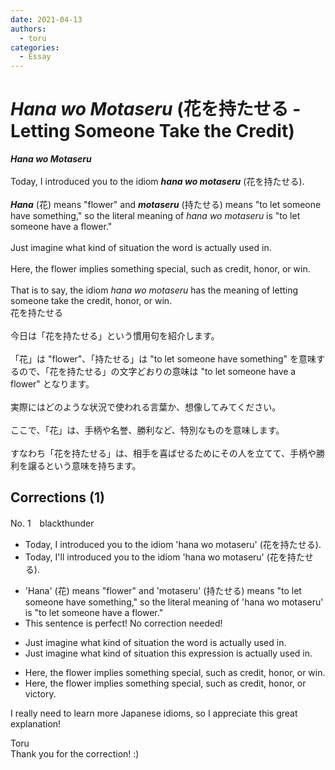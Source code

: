 ```yaml
---
date: 2021-04-13
authors:
  - toru
categories:
  - Essay
---
```


<h1 id="subject_show"><strong><em>Hana wo Motaseru</strong></em> (花を持たせる - Letting Someone Take the Credit)</h1>
<div class="date" hidden>Apr 13, 2021 13:13</div>
<div id="post"><div id="body_show_ori">
<strong><em>Hana wo Motaseru</strong></em><br/><br/>Today, I introduced you to the idiom <strong><em>hana wo motaseru</em></strong> (花を持たせる).<br/><br/><strong><em>Hana</em></strong> (花) means "flower" and <strong><em>motaseru</em></strong> (持たせる) means "to let someone have something," so the literal meaning of <em>hana wo motaseru</em> is "to let someone have a flower."<br/><br/>Just imagine what kind of situation the word is actually used in.<br/><br/>Here, the flower implies something special, such as credit, honor, or win.<br/><br/>That is to say, the idiom <em>hana wo motaseru</em> has the meaning of letting someone take the credit, honor, or win.
</div></div>

<!-- more -->

<div id="post_ja"><div id="body_show_mo">
花を持たせる<br/><br/>今日は「花を持たせる」という慣用句を紹介します。<br/><br/>「花」は "flower"、「持たせる」は "to let someone have something" を意味するので、「花を持たせる」の文字どおりの意味は "to let someone have a flower" となります。<br/><br/>実際にはどのような状況で使われる言葉か、想像してみてください。<br/><br/>ここで、「花」は、手柄や名誉、勝利など、特別なものを意味します。<br/><br/>すなわち「花を持たせる」は、相手を喜ばせるためにその人を立てて、手柄や勝利を譲るという意味を持ちます。
</div></div>

## Corrections (1)
<div id="block"><div class="first_name"> No. 1　<span class="just_name">blackthunder</span></div><div id="block2">
<ul class="correction_field">
<li class="incorrect">Today, I introduced you to the idiom 'hana wo motaseru' (花を持たせる).</li>
<li class="corrected correct">
Today, I<span class="f_red">'ll</span> introduce<span class="sline">d</span> <span class="sline">you to</span> the idiom 'hana wo motaseru' (花を持たせる).
</li>
</ul>
<ul class="correction_field">
<li class="incorrect">'Hana' (花) means "flower" and 'motaseru' (持たせる) means "to let someone have something," so the literal meaning of 'hana wo motaseru' is "to let someone have a flower."</li>
<li class="corrected perfect">This sentence is perfect! No correction needed!</li>
</ul>
<ul class="correction_field">
<li class="incorrect">Just imagine what kind of situation the word is actually used in.</li>
<li class="corrected correct">
Just imagine what kind of situation <span class="f_red">this expression</span> is actually used in.
</li>
</ul>
<ul class="correction_field">
<li class="incorrect">Here, the flower implies something special, such as credit, honor, or win.</li>
<li class="corrected correct">
Here, the flower implies something special, such as credit, honor, or <span class="f_red">victory</span>.
</li>
</ul>
<p class="comment_small">
 I really need to learn more Japanese idioms, so I appreciate this great explanation!
</p>

</div><div class="name"><span class="just_name">Toru</span><br>
Thank you for the correction! :)
</div>
</div>
